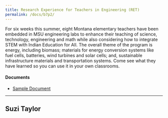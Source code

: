 ```yaml
---
title: Research Experience for Teachers in Engineering (RET)
permalink: /docs/b7p2/
---
```


For six weeks this summer, eight Montana elementary teachers have been embedded in MSU engineering labs to enhance their teaching of science, technology, engineering and math while also considering how to integrate STEM with Indian Education for All. The overall theme of the program is energy, including biomass; materials for energy conversion systems like fuel cells, batteries, wind turbines and solar cells; and, sustainable infrastructure materials and transportation systems. Come see what they have learned so you can use it in your own classrooms.

#### Documents
 - [Sample Document](../wednesday/breakout7/documents/b1p1d1.pdf)

***

## Suzi Taylor